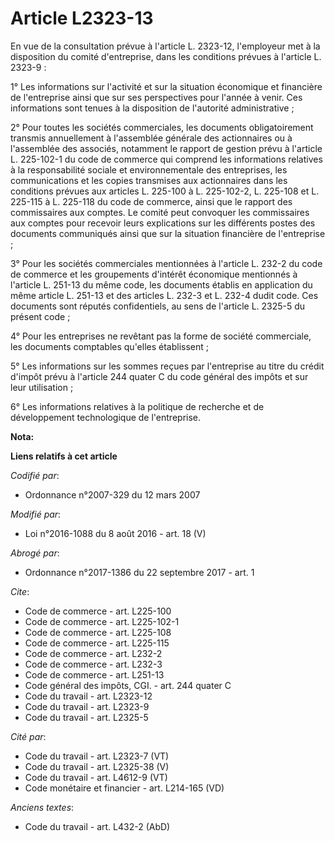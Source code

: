 # Article L2323-13

En vue de la consultation prévue à l'article L. 2323-12, l'employeur met à la disposition du comité d'entreprise, dans les
conditions prévues à l'article L. 2323-9 : 

1° Les informations sur l'activité et sur la situation économique et financière de l'entreprise ainsi que sur ses
perspectives pour l'année à venir. Ces informations sont tenues à la disposition de l'autorité administrative ; 

2° Pour toutes les sociétés commerciales, les documents obligatoirement transmis annuellement à l'assemblée générale des
actionnaires ou à l'assemblée des associés, notamment le rapport de gestion prévu à l'article L. 225-102-1 du code de
commerce qui comprend les informations relatives à la responsabilité sociale et environnementale des entreprises, les
communications et les copies transmises aux actionnaires dans les conditions prévues aux articles L. 225-100 à L. 225-102-2,
L. 225-108 et L. 225-115 à L. 225-118 du code de commerce, ainsi que le rapport des commissaires aux comptes. Le comité peut
convoquer les commissaires aux comptes pour recevoir leurs explications sur les différents postes des documents communiqués
ainsi que sur la situation financière de l'entreprise ; 

3° Pour les sociétés commerciales mentionnées à l'article L. 232-2 du code de commerce et les groupements d'intérêt
économique mentionnés à l'article L. 251-13 du même code, les documents établis en application du même article L. 251-13 et
des articles L. 232-3 et L. 232-4 dudit code. Ces documents sont réputés confidentiels, au sens de l'article L. 2325-5 du
présent code ; 

4° Pour les entreprises ne revêtant pas la forme de société commerciale, les documents comptables qu'elles établissent ; 

5° Les informations sur les sommes reçues par l'entreprise au titre du crédit d'impôt prévu à l'article 244 quater C du code
général des impôts et sur leur utilisation ; 

6° Les informations relatives à la politique de recherche et de développement technologique de l'entreprise.

**Nota:**



**Liens relatifs à cet article**

_Codifié par_:

  - Ordonnance n°2007-329 du 12 mars 2007

_Modifié par_:

  - Loi n°2016-1088 du 8 août 2016 - art. 18 (V)

_Abrogé par_:

  - Ordonnance n°2017-1386 du 22 septembre 2017 - art. 1

_Cite_:

  - Code de commerce - art. L225-100
  - Code de commerce - art. L225-102-1
  - Code de commerce - art. L225-108
  - Code de commerce - art. L225-115
  - Code de commerce - art. L232-2
  - Code de commerce - art. L232-3
  - Code de commerce - art. L251-13
  - Code général des impôts, CGI. - art. 244 quater C
  - Code du travail - art. L2323-12
  - Code du travail - art. L2323-9
  - Code du travail - art. L2325-5

_Cité par_:

  - Code du travail - art. L2323-7 (VT)
  - Code du travail - art. L2325-38 (V)
  - Code du travail - art. L4612-9 (VT)
  - Code monétaire et financier - art. L214-165 (VD)

_Anciens textes_:

  - Code du travail - art. L432-2 (AbD)
